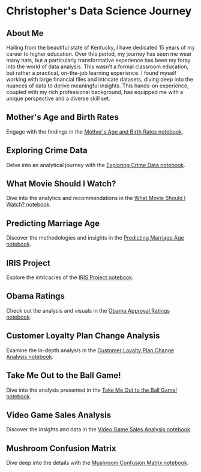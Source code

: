 # Christopher's Data Science Journey

<!-- About Me Section -->
<section id="about-me">
    <h2>About Me</h2>
    <p>
        Hailing from the beautiful state of Kentucky, I have dedicated 15 years of my career to higher education. Over this period, my journey has seen me wear many hats, but a particularly transformative experience has been my foray into the world of data analysis. This wasn't a formal classroom education, but rather a practical, on-the-job learning experience. I found myself working with large financial files and intricate datasets, diving deep into the nuances of data to derive meaningful insights. This hands-on experience, coupled with my rich professional background, has equipped me with a unique perspective and a diverse skill set.
    </p>
</section>

<!-- Mother's Age and Birth Rates Section -->
<section id="mothers-age-birthrates">
    <h2>Mother's Age and Birth Rates</h2>
    <p>Engage with the findings in the 
       <a href="https://github.com/chsimpsonBU/FinalPortfolio/blob/130ada313aac33a57f350ce45c70c34e6c01a429/Week%207.ipynb">Mother's Age and Birth Rates notebook</a>.
    </p>
</section>
<!-- Exploring Crime Data Section -->
<section id="exploring-crime-data">
    <h2>Exploring Crime Data</h2>
    <p>Delve into an analytical journey with the 
       <a href="https://github.com/chsimpsonBU/FinalPortfolio/blob/130ada313aac33a57f350ce45c70c34e6c01a429/Week%203%264.ipynb">Exploring Crime Data notebook</a>.
    </p>
</section>

<!-- What Movie Should I Watch? Section -->
<section id="what-movie-should-i-watch">
    <h2>What Movie Should I Watch?</h2>
    <p>Dive into the analytics and recommendations in the 
       <a href="https://github.com/chsimpsonBU/FinalPortfolio/blob/130ada313aac33a57f350ce45c70c34e6c01a429/Simpson630%20week10.2.ipynb">What Movie Should I Watch? notebook</a>.
    </p>
</section>


<!-- Predicting Marriage Age Section -->
<section id="predicting-marriage-age">
    <h2>Predicting Marriage Age</h2>
    <p>Discover the methodologies and insights in the 
       <a href="https://github.com/chsimpsonBU/FinalPortfolio/blob/130ada313aac33a57f350ce45c70c34e6c01a429/Week%2011.ipynb">Predicting Marriage Age notebook</a>.
    </p>
</section>

<!-- IRIS Project Section -->
<section id="iris-project">
    <h2>IRIS Project</h2>
    <p>Explore the intricacies of the 
       <a href="https://github.com/chsimpsonBU/FinalPortfolio/blob/8aa295d295f7705cc07e6fcd84083dbef5f0cdde/550%20Week%202-checkpoint.ipynb">IRIS Project notebook</a>.
    </p>
</section>


<!-- Obama Ratings Section -->
<section id="obama-ratings">
    <h2>Obama Ratings</h2>
    <p>Check out the analysis and visuals in the 
       <a href="https://github.com/chsimpsonBU/FinalPortfolio/blob/a0b7f758677f85c21884255765a3f0a829638df5/Obama%20Approval%20Ratings%20Python.ipynb">Obama Approval Ratings notebook</a>.
    </p>
</section>

<!-- Customer Loyalty Plan Change Analysis Section -->
<section id="customer-loyalty">
    <h2>Customer Loyalty Plan Change Analysis</h2>
    <p>Examine the in-depth analysis in the 
       <a href="https://github.com/chsimpsonBU/FinalPortfolio/blob/0112b63a5f68d079481b4eb2ab0e8ea24214724a/12.2%20Term%20Project.ipynb">Customer Loyalty Plan Change Analysis notebook</a>.
    </p>
</section>

<!-- Take Me Out to the Ball Game! Section -->
<section id="ball-game">
    <h2>Take Me Out to the Ball Game!</h2>
    <p>Dive into the analysis presented in the 
       <a href="https://github.com/chsimpsonBU/FinalPortfolio/blob/58ff1a64c45ba4698d8b2cd3e625df4c29b80628/630%20week%203.ipynb">Take Me Out to the Ball Game! notebook</a>.
    </p>
</section>

<!-- Video Game Sales Analysis Section -->
<section id="video-game-sales">
    <h2>Video Game Sales Analysis</h2>
    <p>Discover the insights and data in the 
       <a href="https://github.com/chsimpsonBU/FinalPortfolio/blob/a593b2a7f239ae2f1827181a678a94b3048b3372/DSC%20630%20Week%201.ipynb">Video Game Sales Analysis notebook</a>.
    </p>
</section>

<!-- Mushroom Confusion Matrix Section -->
<section id="mushroom-matrix">
    <h2>Mushroom Confusion Matrix</h2>
    <p>Dive deep into the details with the 
       <a href="https://github.com/chsimpsonBU/FinalPortfolio/blob/7110bfa6e563d06dd6b2fe1c57981c10a1417ea5/550Week7.ipynb">Mushroom Confusion Matrix notebook</a>.
    </p>
    <!-- Optionally, you can add more content or a brief description related to this project -->
</section>



